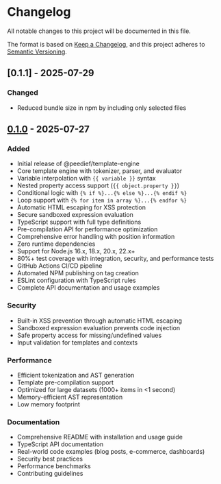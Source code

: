 # Changelog

All notable changes to this project will be documented in this file.

The format is based on [Keep a Changelog](https://keepachangelog.com/en/1.0.0/),
and this project adheres to [Semantic Versioning](https://semver.org/spec/v2.0.0.html).

## [0.1.1] - 2025-07-29

### Changed
- Reduced bundle size in npm by including only selected files

## [0.1.0] - 2025-07-27

### Added
- Initial release of @peedief/template-engine
- Core template engine with tokenizer, parser, and evaluator
- Variable interpolation with `{{ variable }}` syntax
- Nested property access support (`{{ object.property }}`)
- Conditional logic with `{% if %}...{% else %}...{% endif %}`
- Loop support with `{% for item in array %}...{% endfor %}`
- Automatic HTML escaping for XSS protection
- Secure sandboxed expression evaluation
- TypeScript support with full type definitions
- Pre-compilation API for performance optimization
- Comprehensive error handling with position information
- Zero runtime dependencies
- Support for Node.js 16.x, 18.x, 20.x, 22.x+
- 80%+ test coverage with integration, security, and performance tests
- GitHub Actions CI/CD pipeline
- Automated NPM publishing on tag creation
- ESLint configuration with TypeScript rules
- Complete API documentation and usage examples

### Security
- Built-in XSS prevention through automatic HTML escaping
- Sandboxed expression evaluation prevents code injection
- Safe property access for missing/undefined values
- Input validation for templates and contexts

### Performance
- Efficient tokenization and AST generation
- Template pre-compilation support
- Optimized for large datasets (1000+ items in <1 second)
- Memory-efficient AST representation
- Low memory footprint

### Documentation
- Comprehensive README with installation and usage guide
- TypeScript API documentation
- Real-world code examples (blog posts, e-commerce, dashboards)
- Security best practices
- Performance benchmarks
- Contributing guidelines

[0.1.0]: https://github.com/peedief/template-engine/releases/tag/v0.1.0